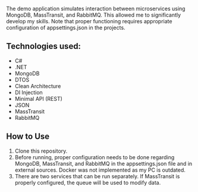 The demo application simulates interaction between microservices using MongoDB, MassTransit, and RabbitMQ. This allowed me to significantly develop my skills. Note that proper functioning requires appropriate configuration of appsettings.json in the projects.

## Technologies used:
* C#
* .NET
* MongoDB
* DTOS
* Clean Architecture
* DI Injection
* Minimal API (REST)
* JSON
* MassTransit
* RabbitMQ

## How to Use
1. Clone this repository.
2. Before running, proper configuration needs to be done regarding MongoDB, MassTransit, and RabbitMQ in the appsettings.json file and in external sources. Docker was not implemented as my PC is outdated.
3. There are two services that can be run separately. If MassTransit is properly configured, the queue will be used to modify data.
